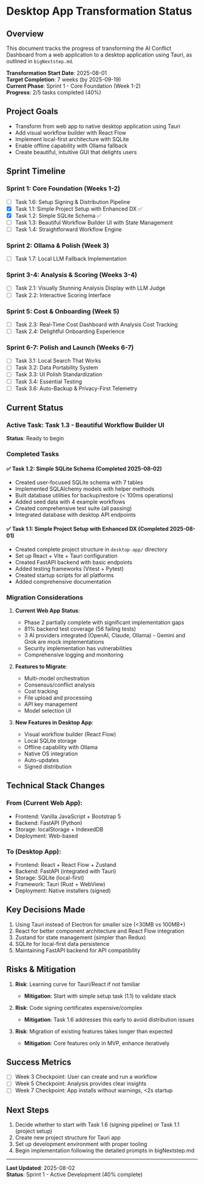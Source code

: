 # Desktop App Transformation Status

## Overview
This document tracks the progress of transforming the AI Conflict Dashboard from a web application to a desktop application using Tauri, as outlined in `bigNextstep.md`.

**Transformation Start Date**: 2025-08-01  
**Target Completion**: 7 weeks (by 2025-09-19)  
**Current Phase**: Sprint 1 - Core Foundation (Week 1-2)  
**Progress**: 2/5 tasks completed (40%)

## Project Goals
- Transform from web app to native desktop application using Tauri
- Add visual workflow builder with React Flow
- Implement local-first architecture with SQLite
- Enable offline capability with Ollama fallback
- Create beautiful, intuitive GUI that delights users

## Sprint Timeline

### Sprint 1: Core Foundation (Weeks 1-2)
- [ ] Task 1.6: Setup Signing & Distribution Pipeline
- [x] Task 1.1: Simple Project Setup with Enhanced DX ✅
- [x] Task 1.2: Simple SQLite Schema ✅
- [ ] Task 1.3: Beautiful Workflow Builder UI with State Management
- [ ] Task 1.4: Straightforward Workflow Engine

### Sprint 2: Ollama & Polish (Week 3)
- [ ] Task 1.7: Local LLM Fallback Implementation

### Sprint 3-4: Analysis & Scoring (Weeks 3-4)
- [ ] Task 2.1: Visually Stunning Analysis Display with LLM Judge
- [ ] Task 2.2: Interactive Scoring Interface

### Sprint 5: Cost & Onboarding (Week 5)
- [ ] Task 2.3: Real-Time Cost Dashboard with Analysis Cost Tracking
- [ ] Task 2.4: Delightful Onboarding Experience

### Sprint 6-7: Polish and Launch (Weeks 6-7)
- [ ] Task 3.1: Local Search That Works
- [ ] Task 3.2: Data Portability System
- [ ] Task 3.3: UI Polish Standardization
- [ ] Task 3.4: Essential Testing
- [ ] Task 3.6: Auto-Backup & Privacy-First Telemetry

## Current Status

### Active Task: Task 1.3 - Beautiful Workflow Builder UI
**Status**: Ready to begin

### Completed Tasks

#### ✅ Task 1.2: Simple SQLite Schema (Completed 2025-08-02)
- Created user-focused SQLite schema with 7 tables
- Implemented SQLAlchemy models with helper methods
- Built database utilities for backup/restore (< 100ms operations)
- Added seed data with 4 example workflows
- Created comprehensive test suite (all passing)
- Integrated database with desktop API endpoints

#### ✅ Task 1.1: Simple Project Setup with Enhanced DX (Completed 2025-08-01)
- Created complete project structure in `desktop-app/` directory
- Set up React + Vite + Tauri configuration
- Created FastAPI backend with basic endpoints
- Added testing frameworks (Vitest + Pytest)
- Created startup scripts for all platforms
- Added comprehensive documentation

### Migration Considerations
1. **Current Web App Status**:
   - Phase 2 partially complete with significant implementation gaps
   - 81% backend test coverage (56 failing tests)
   - 3 AI providers integrated (OpenAI, Claude, Ollama) - Gemini and Grok are mock implementations
   - Security implementation has vulnerabilities
   - Comprehensive logging and monitoring

2. **Features to Migrate**:
   - Multi-model orchestration
   - Consensus/conflict analysis
   - Cost tracking
   - File upload and processing
   - API key management
   - Model selection UI

3. **New Features in Desktop App**:
   - Visual workflow builder (React Flow)
   - Local SQLite storage
   - Offline capability with Ollama
   - Native OS integration
   - Auto-updates
   - Signed distribution

## Technical Stack Changes

### From (Current Web App):
- Frontend: Vanilla JavaScript + Bootstrap 5
- Backend: FastAPI (Python)
- Storage: localStorage + IndexedDB
- Deployment: Web-based

### To (Desktop App):
- Frontend: React + React Flow + Zustand
- Backend: FastAPI (integrated with Tauri)
- Storage: SQLite (local-first)
- Framework: Tauri (Rust + WebView)
- Deployment: Native installers (signed)

## Key Decisions Made
1. Using Tauri instead of Electron for smaller size (<30MB vs 100MB+)
2. React for better component architecture and React Flow integration
3. Zustand for state management (simpler than Redux)
4. SQLite for local-first data persistence
5. Maintaining FastAPI backend for API compatibility

## Risks & Mitigation
1. **Risk**: Learning curve for Tauri/React if not familiar
   - **Mitigation**: Start with simple setup task (1.1) to validate stack

2. **Risk**: Code signing certificates expensive/complex
   - **Mitigation**: Task 1.6 addresses this early to avoid distribution issues

3. **Risk**: Migration of existing features takes longer than expected
   - **Mitigation**: Core features only in MVP, enhance iteratively

## Success Metrics
- [ ] Week 3 Checkpoint: User can create and run a workflow
- [ ] Week 5 Checkpoint: Analysis provides clear insights
- [ ] Week 7 Checkpoint: App installs without warnings, <2s startup

## Next Steps
1. Decide whether to start with Task 1.6 (signing pipeline) or Task 1.1 (project setup)
2. Create new project structure for Tauri app
3. Set up development environment with proper tooling
4. Begin implementation following the detailed prompts in bigNextstep.md

---

**Last Updated**: 2025-08-02  
**Status**: Sprint 1 - Active Development (40% complete)